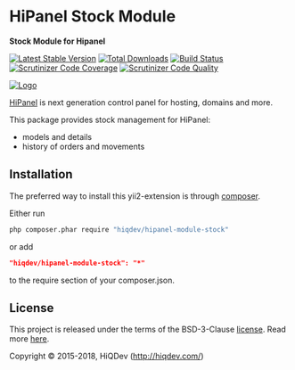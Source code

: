 # HiPanel Stock Module

**Stock Module for Hipanel**

[![Latest Stable Version](https://poser.pugx.org/hiqdev/hipanel-module-stock/v/stable)](https://packagist.org/packages/hiqdev/hipanel-module-stock)
[![Total Downloads](https://poser.pugx.org/hiqdev/hipanel-module-stock/downloads)](https://packagist.org/packages/hiqdev/hipanel-module-stock)
[![Build Status](https://img.shields.io/travis/hiqdev/hipanel-module-stock.svg)](https://travis-ci.org/hiqdev/hipanel-module-stock)
[![Scrutinizer Code Coverage](https://img.shields.io/scrutinizer/coverage/g/hiqdev/hipanel-module-stock.svg)](https://scrutinizer-ci.com/g/hiqdev/hipanel-module-stock/)
[![Scrutinizer Code Quality](https://img.shields.io/scrutinizer/g/hiqdev/hipanel-module-stock.svg)](https://scrutinizer-ci.com/g/hiqdev/hipanel-module-stock/)

[![Logo](https://raw.githubusercontent.com/hiqdev/hipanel-core/master/docs/logo.png)](http://hipanel.com/)

[HiPanel](http://hipanel.com) is next generation control panel for hosting, domains and more.

This package provides stock management for HiPanel:

- models and details
- history of orders and movements

## Installation

The preferred way to install this yii2-extension is through [composer](http://getcomposer.org/download/).

Either run

```sh
php composer.phar require "hiqdev/hipanel-module-stock"
```

or add

```json
"hiqdev/hipanel-module-stock": "*"
```

to the require section of your composer.json.

## License

This project is released under the terms of the BSD-3-Clause [license](LICENSE).
Read more [here](http://choosealicense.com/licenses/bsd-3-clause).

Copyright © 2015-2018, HiQDev (http://hiqdev.com/)
